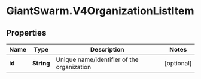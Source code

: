 # GiantSwarm.V4OrganizationListItem

## Properties
Name | Type | Description | Notes
------------ | ------------- | ------------- | -------------
**id** | **String** | Unique name/identifier of the organization | [optional] 


